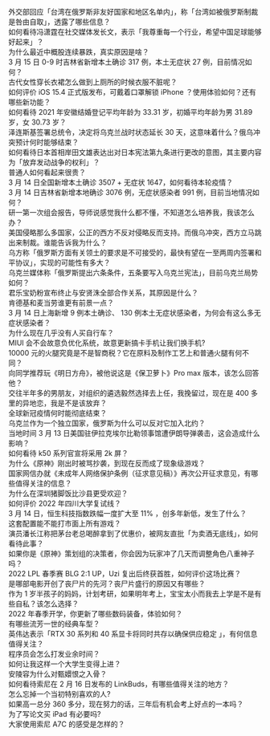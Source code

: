 外交部回应「台湾在俄罗斯非友好国家和地区名单内」，称「台湾如被俄罗斯制裁是咎由自取」，透露了哪些信息？  
如何看待冯潇霆在社交媒体发长文，表示「我尊重每一个行业，希望中国足球能够好起来」？  
为什么最近中概股连续暴跌，真实原因是啥？  
3 月 15 日 0-9 时吉林省新增本土确诊 317 例，本土无症状 27 例，目前情况如何？  
古代女性穿长衣裙怎么做到上厕所的时候衣服不脏呢？  
如何评价 iOS 15.4 正式版发布，可戴着口罩解锁 iPhone ？使用体验如何？还有哪些新功能？  
如何看待 2021 年安徽结婚登记平均年龄为 33.31 岁，初婚平均年龄为男 31.89 岁，女 30.73 岁？  
泽连斯基签署总统令，决定将乌克兰战时状态延长 30 天，这意味着什么？俄乌冲突预计何时能够结束？  
如何看待日本首相岸田文雄表达出对日本宪法第九条进行更改的意图，其主要内容为「放弃发动战争的权利」？  
普通人如何看起来很贵？  
3 月 14 日全国新增本土确诊 3507 + 无症状 1647，如何看待本轮疫情？  
3 月 14 日吉林省新增本地确诊 3076 例，无症状感染者 991 例，目前当地情况如何？  
研一第一次组会报告，导师说感觉我什么都不懂，不知道怎么培养我，我该怎么办？  
美国侵略那么多国家，公正的西方不反对侵略反而支持。而俄乌冲突，西方立马跳出来制裁。谁能告诉我为什么？  
乌方称「俄罗斯方面有关领土的要求是不可接受的，最快有望在一至两周内签署和平协议」，实现的可能性有多大？  
乌克兰媒体称「俄罗斯提出六条条件，五条要写入乌克兰宪法」，目前乌克兰局势如何？  
君乐宝奶粉宣布终止与安贤洙全部合作关系，其原因是什么？  
肯德基和麦当劳谁更有前景一点？  
3 月 14 日上海新增 9 例本土确诊、 130 例本土无症状感染者，为何会有这么多无症状感染者？  
为什么现在几乎没有人买自行车？  
MIUI 会不会故意负优化系统，故意更新搞卡手机让我们换手机?  
10000 元的火腿究竟是不是智商税？它在原料及制作工艺上和普通火腿有何不同？  
向同学推荐玩《明日方舟》，被他说这是《保卫萝卜》Pro max 版本，该怎么回答他？  
交往半年多的男朋友，对组织的遴选毅然选择去上任，我挽留过，现在是 400 多里的异地恋，我是不是该放弃？  
全球新冠疫情何时能彻底结束？  
乌克兰作为一个独立国家，俄罗斯为什么可以反对它加入北约？  
当地时间 3 月 13 日美国驻伊拉克埃尔比勒领事馆遭伊朗导弹袭击，这会造成什么影响？  
如何看待 k50 系列官宣将采用 2k 屏？  
为什么《原神》刚出时被骂抄袭，到现在反而成了现象级游戏？  
国家网信办就《未成年人网络保护条例（征求意见稿）》再次公开征求意见，有哪些值得关注的信息？  
为什么在深圳猪脚饭比沙县更受欢迎？  
如何评价 2022 年四川大学复试线？  
3 月 14 日，恒生科技指数跌幅一度扩大至 11% ，创多年新低，发生了什么？  
这套配置能不能打市面上所有游戏？  
演员潘长江称把茅台老总喝醉拿到了优惠价，被网友直批「为卖酒无底线」，如何看待此事？  
如果你是《原神》策划组的决策者，你会因为玩家冲了几天而调整角色八重神子吗？  
2022 LPL 春季赛 BLG 2:1 UP，Uzi 复出后终获首胜，如何评价这场比赛？  
是哪部电影开创了丧尸片的先河？丧尸片盛行的原因又有哪些？  
作为 1 岁半孩子的妈妈，计划考研，如果明年考上，宝宝太小而我去上学是不是有些自私？该怎么选择？  
2022 年春季开学，你更新了哪些数码装备，体验如何？  
有哪些流芳一世的经典车型？  
英伟达表示「RTX 30 系列和 40 系显卡将同时共存以确保供应稳定 」，有何信息值得关注？  
程序员会怎么打发业余时间？  
如何让我这样一个大学生变得上进？  
安陵容为什么对甄嬛恨之入骨？  
如何看待索尼在 2 月 16 日发布的 LinkBuds，有哪些值得关注的地方？  
怎么忘掉一个当初特别喜欢的人?  
如果高一总分 360 多分，现在努力的话，三年后有机会考上好点的一本吗？  
为了写论文买 iPad 有必要吗?  
大家使用索尼 A7C 的感受是怎样的？  
